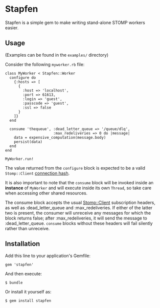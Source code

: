 # Stapfen

Stapfen is a simple gem to make writing stand-alone STOMP workers easier.


## Usage

(Examples can be found in the `examples/` directory)


Consider the following `myworker.rb` file:

    class MyWorker < Stapfen::Worker
      configure do
        {:hosts => [
          {
            :host => 'localhost',
            :port => 61613,
            :login => 'guest',
            :passcode => 'guest',
            :ssl => false
          }
        ]}
      end

      consume 'thequeue', :dead_letter_queue => '/queue/dlq',
                          :max_redeliveries => 0 do |message|
        data = expensive_computation(message.body)
        persist(data)
      end
    end

    MyWorker.run!


The value returned from the `configure` block is expected to be a valid
`Stomp::Client` [connection
hash](https://github.com/stompgem/stomp#hash-login-example-usage-this-is-the-recommended-login-technique).

It is also important to note that the `consume` block will be invoked inside an
**instance** of `MyWorker` and will execute inside its own `Thread`, so take
care when accessing other shared resources.

The consume block accepts the usual
[Stomp::Client](https://github.com/stompgem/stomp) subscription headers, as well
as :dead_letter_queue and :max\_redeliveries.  If either of the latter two is
present, the consumer will unreceive any messages for which the block returns
false; after :max\_redeliveries, it will send the message to :dead_letter_queue.
`consume` blocks without these headers will fail silently rather than unreceive.

## Installation

Add this line to your application's Gemfile:

    gem 'stapfen'

And then execute:

    $ bundle

Or install it yourself as:

    $ gem install stapfen

